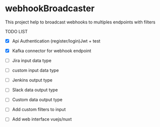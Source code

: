 # webhookBroadcaster
This project help to broadcast webhooks to multiples endpoints with filters

TODO LIST


- [x] Api Authentication (register/login)Jwt + test
- [x] Kafka connector for webhook endpoint
- [ ] Jira input data type
- [ ] custom input data type
- [ ] Jenkins output type 
- [ ] Slack data output type 
- [ ] Custom data output type
- [ ] Add custom filters to input
- [ ] Add web interface vuejs/nuxt

